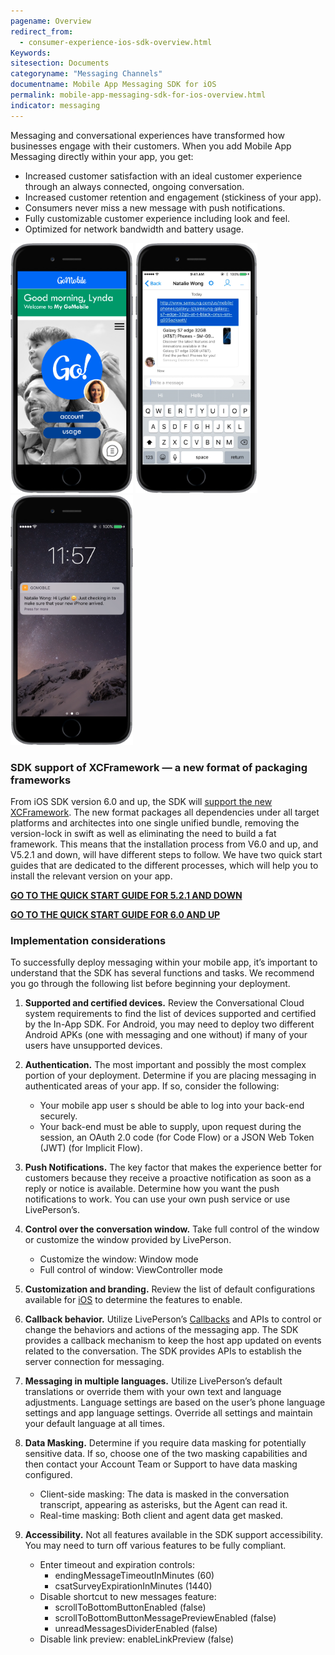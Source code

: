 ```yaml
---
pagename: Overview
redirect_from:
  - consumer-experience-ios-sdk-overview.html
Keywords:
sitesection: Documents
categoryname: "Messaging Channels"
documentname: Mobile App Messaging SDK for iOS
permalink: mobile-app-messaging-sdk-for-ios-overview.html
indicator: messaging
---
```


Messaging and conversational experiences have transformed how businesses engage with their customers. When you add Mobile App Messaging directly within your app, you get:

- Increased customer satisfaction with an ideal customer experience through an always connected, ongoing conversation.
- Increased customer retention and engagement (stickiness of your app).
- Consumers never miss a new message with push notifications.
- Fully customizable customer experience including look and feel.
- Optimized for network bandwidth and battery usage.

<img src="img/inappoverview1.png" alt="InAppOverview1" style="width:auto;max-height:400px;"> <img src="img/inappoverview2.png" alt="InAppOverview2" style="width:auto;max-height:400px;"> <img src="img/inappoverview3.png" alt="InAppOverview3" style="width:auto;max-height:400px;">

### SDK support of XCFramework — a new format of packaging frameworks
From iOS SDK version 6.0 and up, the SDK will [support the new XCFramework](https://developer.apple.com/videos/play/wwdc2019/416/). The new format packages all dependencies under all target platforms and architectes into one single unified bundle, removing the version-lock in swift as well as eliminating the need to build a fat framework. This means that the installation process from V6.0 and up, and V5.2.1 and down, will have different steps to follow. We have two quick start guides that are dedicated to the different processes, which will help you to install the relevant version on your app.

[**GO TO THE QUICK START GUIDE FOR 5.2.1 AND DOWN**](/mobile-app-messaging-sdk-for-ios-quick-starts-quick-start-5-2-1-and-below.html)

[**GO TO THE QUICK START GUIDE FOR 6.0 AND UP**](/mobile-app-messaging-sdk-for-ios-quick-starts-quick-start-6-0-and-up-xcframework-support.html)

### Implementation considerations

To successfully deploy messaging within your mobile app, it’s important to understand that the SDK has several functions and tasks. We recommend you go through the following list before beginning your deployment.

1. **Supported and certified devices.** Review the Conversational Cloud system requirements to find the list of devices supported and certified by the In-App SDK. For Android, you may need to deploy two different Android APKs (one with messaging and one without) if many of your users have unsupported devices.

2. **Authentication.** The most important and possibly the most complex portion of your deployment. Determine if you are placing messaging in authenticated areas of your app.  If so, consider the following:

   - Your mobile app user s should be able to log into your back-end securely.
   - Your back-end must be able to supply, upon request during the session, an OAuth 2.0 code (for Code Flow) or a JSON Web Token (JWT) (for Implicit Flow).

3. **Push Notifications.**  The key factor that makes the experience better for customers because they receive a proactive notification as soon as a reply or notice is available. Determine how you want the push notifications to work. You can use your own push service or use LivePerson’s.

4. **Control over the conversation window.** Take full control of the window or customize the window provided by LivePerson.

   - Customize the window: Window mode
   - Full control of window: ViewController mode

5. **Customization and branding.** Review the list of default configurations available for [iOS](/consumer-experience-ios-sdk-configuring-the-sdk.html#branding) to determine the features to enable.

6. **Callback behavior.**  Utilize LivePerson’s [Callbacks](consumer-experience-ios-sdk-callbacks-index.html) and APIs to control or change the behaviors and actions of the messaging app. The SDK provides a callback mechanism to keep the host app updated on events related to the conversation. The SDK provides APIs to establish the server connection for messaging.

7. **Messaging in multiple languages.** Utilize LivePerson’s default translations or override them with your own text and language adjustments.  Language settings are based on the user’s phone language settings and app language settings. Override all settings and maintain your default language at all times.

8. **Data Masking.** Determine if you require data masking for potentially sensitive data. If so, choose one of the two masking capabilities and then contact your Account Team or Support to have data masking configured.

   - Client-side masking: The data is masked in the conversation transcript, appearing as asterisks, but the Agent can read it.
   - Real-time masking: Both client and agent data get masked.

9.  **Accessibility.** Not all features available in the SDK support accessibility. You may need to turn off various features to be fully compliant.

    - Enter timeout and expiration controls:
        - endingMessageTimeoutInMinutes (60)
        - csatSurveyExpirationInMinutes (1440)
    - Disable shortcut to new messages feature:
        - scrollToBottomButtonEnabled (false)
        - scrollToBottomButtonMessagePreviewEnabled (false)
        - unreadMessagesDividerEnabled (false)
    - Disable link preview: enableLinkPreview (false)